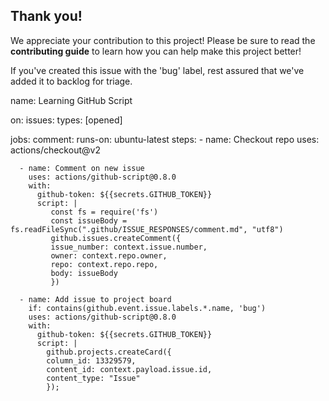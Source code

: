 ## Thank you!

We appreciate your contribution to this project! Please be sure to read the **contributing guide** to learn how you can help make this project better!

If you've created this issue with the 'bug' label, rest assured that we've added it to backlog for triage.

name: Learning GitHub Script

on:
  issues:
    types: [opened]

jobs:
  comment:
    runs-on: ubuntu-latest
    steps:
      - name: Checkout repo
        uses: actions/checkout@v2

      - name: Comment on new issue
        uses: actions/github-script@0.8.0
        with:
          github-token: ${{secrets.GITHUB_TOKEN}}
          script: |
             const fs = require('fs')
             const issueBody = fs.readFileSync(".github/ISSUE_RESPONSES/comment.md", "utf8")
             github.issues.createComment({
             issue_number: context.issue.number,
             owner: context.repo.owner,
             repo: context.repo.repo,
             body: issueBody
             })

      - name: Add issue to project board
        if: contains(github.event.issue.labels.*.name, 'bug')
        uses: actions/github-script@0.8.0
        with:
          github-token: ${{secrets.GITHUB_TOKEN}}
          script: |
            github.projects.createCard({
            column_id: 13329579,
            content_id: context.payload.issue.id,
            content_type: "Issue"
            });
